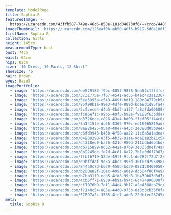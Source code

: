 ```yaml
---
template: ModelPage
title: Sophia R
featuredImage: >-
  https://ucarecdn.com/43ffb587-749e-46c6-858e-181d048738f6/-/crop/4480x4746/0,0/-/preview/
imageThumbnail: 'https://ucarecdn.com/126eaf0b-ab50-40f6-b919-5d0a10df3148/'
firstName: Sophia R
collection: Girls
height: 145cm
measurementType: bust
bust: 74cm
waist: 64cm
hips: 82cm
size: '10 Dress, 10 Pants, 12 Shirt'
shoeSize: '6'
hair: Brown
eyes: Hazel
imagePortfolio:
  - image: 'https://ucarecdn.com/ee529183-f9bc-4857-9878-5ea52c1ff4fc/'
  - image: 'https://ucarecdn.com/3731775e-7f67-4541-ac55-b4ec4c3a1236/'
  - image: 'https://ucarecdn.com/5ea5995a-c543-409f-bdf9-189c84779cb5/'
  - image: 'https://ucarecdn.com/85f99b1a-99e3-4dfe-889d-bda8d1d85fa4/'
  - image: 'https://ucarecdn.com/5cfcece4-d4b5-4bd7-a137-fa8dfda06688/'
  - image: 'https://ucarecdn.com/fca6ef1c-99b5-49f5-b92e-f9188f63bdda/'
  - image: 'https://ucarecdn.com/d3326ece-c826-43a4-bd00-ffcf05f144c0/'
  - image: 'https://ucarecdn.com/3a1415fe-dc66-4365-970c-ed16065819ad/'
  - image: 'https://ucarecdn.com/8e92b425-95a8-40e7-a45c-2e380d05b0ee/'
  - image: 'https://ucarecdn.com/c6fd9943-b45b-4f58-aa22-11c6a5a1adea/'
  - image: 'https://ucarecdn.com/64989298-83f5-4b32-91aa-9da8a82b11c5/'
  - image: 'https://ucarecdn.com/d4318ed0-ba76-421d-980d-211bdbd6b4bd/'
  - image: 'https://ucarecdn.com/db715899-8652-442e-87b9-3e335d0ef74a/'
  - image: 'https://ucarecdn.com/8b9245de-fe7d-4c81-8a72-7b1a0d6f7067/'
  - image: 'https://ucarecdn.com/7fbf6719-52de-49ff-9fc1-de782f72d7f2/'
  - image: 'https://ucarecdn.com/d9bffdaf-9d3a-4bcc-993d-30f0cd795898/'
  - image: 'https://ucarecdn.com/84450c7d-b679-450d-bd39-082138409059/'
  - image: 'https://ucarecdn.com/b280e82f-10ac-499c-a0e9-dc504f86f4e9/'
  - image: 'https://ucarecdn.com/b7bb31f9-ecb5-4fd8-99c8-1b439b83d3d7/'
  - image: 'https://ucarecdn.com/4cb5ff71-6930-4b9a-b94c-6c474996000f/'
  - image: 'https://ucarecdn.com/cf1076b9-7ef1-44e4-9b17-a2e4368cb79e/'
  - image: 'https://ucarecdn.com/f7140c54-885e-44d0-975b-8a3d3cb35f8f/'
  - image: 'https://ucarecdn.com/57897a2c-3565-4fc7-add3-22dbfec237d5/'
meta:
  title: Sophia R
---
```


